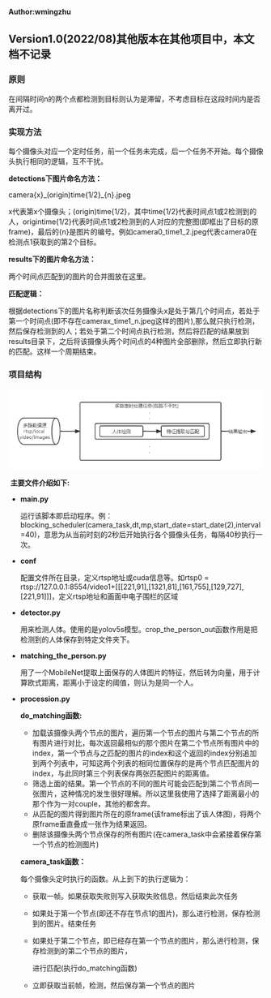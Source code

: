 **Author:wmingzhu**

## Version1.0(2022/08)其他版本在其他项目中，本文档不记录

### 原则

在间隔时间n的两个点都检测到目标则认为是滞留，不考虑目标在这段时间内是否离开过。

### 实现方法

每个摄像头对应一个定时任务，前一个任务未完成，后一个任务不开始。每个摄像头执行相同的逻辑，互不干扰。

**detections下图片命名方法：**

camera{x}\_(origin)time{1/2}\_{n}.jpeg

x代表第x个摄像头；(origin)time{1/2}，其中time{1/2}代表时间点1或2检测到的人，origintime{1/2}代表时间点1或2检测到的人对应的完整图(即框出了目标的原frame)，最后的{n}是图片的编号。例如camera0_time1_2.jpeg代表camera0在检测点1获取到的第2个目标。

**results下的图片命名方法：**

两个时间点匹配到的图片的合并图放在这里。

**匹配逻辑：**

根据detections下的图片名称判断该次任务摄像头x是处于第几个时间点，若处于第一个时间点(即不存在camerax_time1_n.jpeg这样的图片),那么就只执行检测，然后保存检测到的人；若处于第二个时间点执行检测，然后将匹配的结果放到results目录下，之后将该摄像头两个时间点的4种图片全部删除，然后立即执行新的匹配。这样一个周期结束。

### 项目结构

![](./%E4%BA%BA%E5%91%98%E6%BB%9E%E7%95%99%E6%A3%80%E6%B5%8B.png)

​	**主要文件介绍如下:**

- **main.py**

  运行该脚本即启动程序。例：blocking_scheduler(camera_task,dt,mp,start_date=start_date(2),interval=40)，意思为从当前时刻的2秒后开始执行各个摄像头任务，每隔40秒执行一次。

- **conf**

  配置文件所在目录，定义rtsp地址或cuda信息等。如rtsp0 = rtsp://127.0.0.1:8554/video1+[[[221,91],[1321,81],[161,755],[129,727],[221,91]]]，定义rtsp地址和画面中电子围栏的区域

- **detector.py**

  用来检测人体。使用的是yolov5s模型。crop_the_person_out函数作用是把检测到的人体保存到特定文件夹下。

- **matching_the_person.py**

  用了一个MobileNet提取上面保存的人体图片的特征，然后转为向量，用于计算欧式距离，距离小于设定的阈值，则认为是同一个人。

- **procession.py**

  **do_matching函数:**

  - 加载该摄像头两个节点的图片，遍历第一个节点的图片与第二个节点的所有图片进行对比，每次返回最相似的那个图片在第二个节点所有图片中的index，第一个节点与之匹配的图片的index和这个返回的index分别追加到两个列表中，可知这两个列表的相同位置保存的是两个节点匹配图片的index，与此同时第三个列表保存两张匹配图片的距离值。
  - 筛选上面的结果。第一个节点的不同的图片可能会匹配到第二个节点同一张图片，这种情况的发生很好理解。所以这里我使用了选择了距离最小的那个作为一对couple，其他的都舍弃。
  - 从匹配的图片得到图片所在的原frame(该frame标出了该人体图)，将两个原frame垂直叠成一张作为结果返回。
  - 删除该摄像头两个节点保存的所有图片(在camera_task中会紧接着保存第一个节点的检测图片)

  **camera_task函数：**

  每个摄像头定时执行的函数。从上到下的执行逻辑为：

  - 获取一帧。如果获取失败则写入获取失败信息，然后结束此次任务

  - 如果处于第一个节点(即还不存在节点1的图片)，那么进行检测，保存检测到的图片。结束任务

  - 如果处于第二个节点，即已经存在第一个节点的图片，那么进行检测，保存检测到的第二个节点的图片，

    进行匹配(执行do_matching函数)

  - 立即获取当前帧，检测，然后保存第一个节点的图片

    

  

  

  

  

  

  

  

  

  

  
